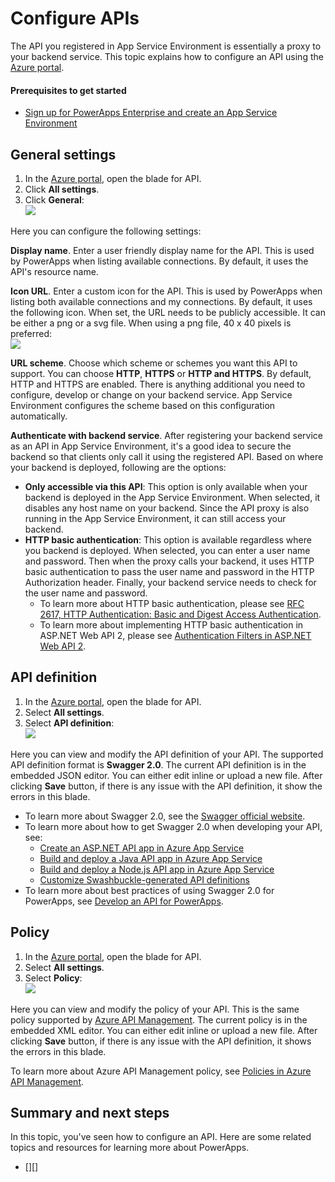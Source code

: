 <properties
	pageTitle="Configure APIs in PowerApps in the Azure portal | Microsoft Azure"
	description="Configure APIs"
	services="powerapps"
	documentationCenter="" 
	authors="MandiOhlinger"
	manager="dwrede"
	editor=""/>

<tags
   ms.service="powerapps"
   ms.devlang="na"
   ms.topic="article"
   ms.tgt_pltfrm="na"
   ms.workload="na" 
   ms.date="11/17/2015"
   ms.author="guayan"/>

# Configure APIs

The API you registered in App Service Environment is essentially a proxy to your backend service. This topic explains how to configure an API using the [Azure portal](https://portal.azure.com).

#### Prerequisites to get started

- [Sign up for PowerApps Enterprise and create an App Service Environment][10]

## General settings

1. In the [Azure portal](https://portal.azure.com), open the blade for API.
2. Click **All settings**.
3. Click **General**:  
![][11]

Here you can configure the following settings:

**Display name**. Enter a user friendly display name for the API. This is used by PowerApps when listing available connections. By default, it uses the API's resource name.

**Icon URL**. Enter a custom icon for the API. This is used by PowerApps when listing both available connections and my connections. By default, it uses the following icon. When set, the URL needs to be publicly accessible. It can be either a png or a svg file. When using a png file, 40 x 40 pixels is preferred:  
![][12]

**URL scheme**. Choose which scheme or schemes you want this API to support. You can choose **HTTP**, **HTTPS** or **HTTP and HTTPS**. By default, HTTP and HTTPS are enabled. There is anything additional you need to configure, develop or change on your backend service. App Service Environment configures the scheme based on this configuration automatically.

**Authenticate with backend service**. After registering your backend service as an API in App Service Environment, it's a good idea to secure the backend so that clients only call it using the registered API. Based on where your backend is deployed, following are the options:  

- **Only accessible via this API**: This option is only available when your backend is deployed in the App Service Environment. When selected, it disables any host name on your backend. Since the API proxy is also running in the App Service Environment, it can still access your backend.
- **HTTP basic authentication**: This option is available regardless where you backend is deployed. When selected, you can enter a user name and password. Then when the proxy calls your backend, it uses HTTP basic authentication to pass the user name and password in the HTTP Authorization header. Finally, your backend service needs to check for the user name and password.
	- To learn more about HTTP basic authentication, please see [RFC 2617, HTTP Authentication: Basic and Digest Access Authentication](http://www.ietf.org/rfc/rfc2617.txt).
	- To learn more about implementing HTTP basic authentication in ASP.NET Web API 2, please see [Authentication Filters in ASP.NET Web API 2](http://www.asp.net/web-api/overview/security/authentication-filters).

## API definition

1. In the [Azure portal](https://portal.azure.com), open the blade for API.
2. Select **All settings**.
3. Select **API definition**:  
![][13]

Here you can view and modify the API definition of your API. The supported API definition format is **Swagger 2.0**. The current API definition is in the embedded JSON editor. You can either edit inline or upload a new file. After clicking **Save** button, if there is any issue with the API definition, it show the errors in this blade.

- To learn more about Swagger 2.0, see the [Swagger official website](http://swagger.io).
- To learn more about how to get Swagger 2.0 when developing your API, see:  
	- [Create an ASP.NET API app in Azure App Service]()
	- [Build and deploy a Java API app in Azure App Service]()
	- [Build and deploy a Node.js API app in Azure App Service]()
	- [Customize Swashbuckle-generated API definitions]()
- To learn more about best practices of using Swagger 2.0 for PowerApps, see [Develop an API for PowerApps](powerapps-develop-api.md).

## Policy

1. In the [Azure portal](https://portal.azure.com), open the blade for API.
2. Select **All settings**.
3. Select **Policy**:  
![][14]

Here you can view and modify the policy of your API. This is the same policy supported by [Azure API Management](https://azure.microsoft.com/services/api-management). The current policy is in the embedded XML editor. You can either edit inline or upload a new file. After clicking **Save** button, if there is any issue with the API definition, it shows the errors in this blade.

To learn more about Azure API Management policy, see [Policies in Azure API Management](https://azure.microsoft.com/documentation/articles/api-management-howto-policies).


## Summary and next steps

In this topic, you've seen how to configure an API. Here are some related topics and resources for learning more about PowerApps.

- [][]

[10]: powerapps-get-started-azure-portal.md
[11]: ./media/powerapps-configure-apis/api-settings-general.png
[12]: ./media/powerapps-configure-apis/api-default-icon.png
[13]: ./media/powerapps-configure-apis/api-settings-api-definition.png
[14]: ./media/powerapps-configure-apis/api-settings-policy.png
